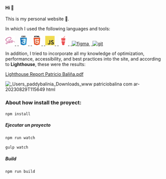 
#### Hi 👋

This is my personal website 🚀.

In which I used the following languages and tools:

<a href="https://sass-lang.com" target="_blank" rel="noreferrer"> <img src="https://raw.githubusercontent.com/devicons/devicon/master/icons/sass/sass-original.svg" alt="sass" width="30" height="30"/> </a>&nbsp;<a href="https://www.w3schools.com/css/" target="_blank" rel="noreferrer"> <img src="https://raw.githubusercontent.com/devicons/devicon/master/icons/css3/css3-original-wordmark.svg" alt="css3" width="30" height="30"/> 
</a>&nbsp;<a href="https://www.w3.org/html/" target="_blank" rel="noreferrer"> <img src="https://raw.githubusercontent.com/devicons/devicon/master/icons/html5/html5-original-wordmark.svg" alt="html5" width="30" height="30"/> 
 </a>&nbsp;<a href="https://developer.mozilla.org/en-US/docs/Web/JavaScript" target="_blank" rel="noreferrer"> <img src="https://raw.githubusercontent.com/devicons/devicon/master/icons/javascript/javascript-original.svg" alt="javascript" width="30" height="30"/> 
 </a>&nbsp;<a href="https://gulpjs.com" target="_blank" rel="noreferrer"> <img src="https://raw.githubusercontent.com/devicons/devicon/master/icons/gulp/gulp-plain.svg" alt="gulp" width="30" height="30"/> 
 </a>&nbsp;<a href="https://www.figma.com/" target="_blank" rel="noreferrer"> <img src="https://www.vectorlogo.zone/logos/figma/figma-icon.svg" alt="figma" width="30" height="30"/> 
 </a>&nbsp;<a href="https://git-scm.com/" target="_blank" rel="noreferrer"> <img src="https://www.vectorlogo.zone/logos/git-scm/git-scm-icon.svg" alt="git" width="30" height="30"/> </a>

In addition, I tried to incorporate all my knowledge of optimization, performance, accessibility, and best practices into the site, and according to <b>Lighthouse</b>, these were the results:


[Lighthouse Report Patricio Baliña.pdf](https://github.com/paddybalinia/patriciobalina/files/12468075/Lighthouse.Report.Patricio.Balina.pdf)

![_Users_paddybalinia_Downloads_www patriciobalina com ar-20230829T115649 html](https://github.com/paddybalinia/patriciobalina/assets/20441533/0393f239-15dc-4b61-b6bc-5c5fd81e0b4b)



### About how install the proyect:

```
npm install
```

##### Ejecutar un proyecto
``` 
npm run watch
```
``` 
gulp watch
```

#####  Build
``` 
npm run build 
```

